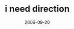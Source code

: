 ---
layout: base.njk
title : 'i need direction' 
view_title : 'i need direction' 
year : '2006' 
date : '2006-09-20' 
img_file : '/drawing/ineeddirection.png' 
html_file : 'ineeddirection' 
next_html : 'youarethere.html' 
year_order : '256' 
permalink : "title/{{html_file}}.html"
---